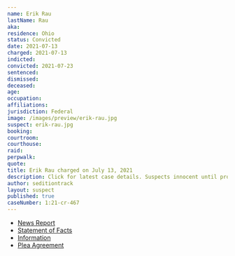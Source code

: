 ```yaml
---
name: Erik Rau
lastName: Rau
aka:
residence: Ohio
status: Convicted
date: 2021-07-13
charged: 2021-07-13
indicted:
convicted: 2021-07-23
sentenced:
dismissed:
deceased:
age:
occupation:
affiliations:
jurisdiction: Federal
image: /images/preview/erik-rau.jpg
suspect: erik-rau.jpg
booking:
courtroom:
courthouse:
raid:
perpwalk:
quote:
title: Erik Rau charged on July 13, 2021
description: Click for latest case details. Suspects innocent until proven guilty.
author: seditiontrack
layout: suspect
published: true
caseNumber: 1:21-cr-467
---
```

- [News Report](https://www.nbc4i.com/news/local-news/columbus/central-ohio-resident-arrested-in-jan-6-breach-of-u-s-capitol/)
- [Statement of Facts](https://www.justice.gov/usao-dc/case-multi-defendant/file/1415126/download)
- [Information](https://www.justice.gov/usao-dc/case-multi-defendant/file/1412531/download)
- [Plea Agreement](https://www.justice.gov/usao-dc/case-multi-defendant/file/1415121/download)
